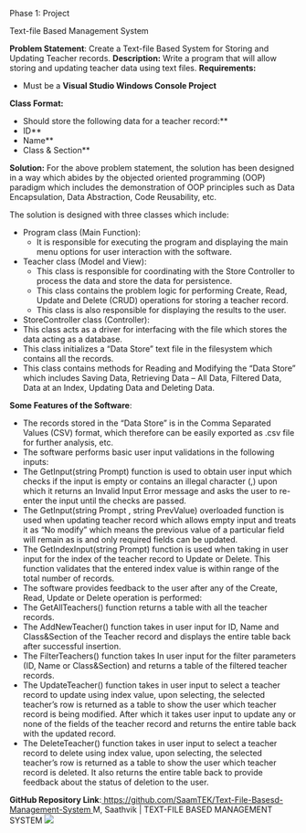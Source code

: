 ﻿Phase 1: Project 

Text-file Based Management System 

**Problem Statement**: Create a Text-file Based System for Storing and Updating Teacher records. **Description:** Write a program that will allow storing and updating teacher data using text files.  **Requirements:**  

- Must be a **Visual Studio Windows Console Project** 

**Class Format:**  

- Should store the following data for a teacher record:** 
- ID** 
- Name** 
- Class & Section** 

**Solution:** For the above problem statement, the solution has been designed in a way which abides by the objected oriented programming (OOP) paradigm which includes the demonstration of OOP principles such as Data Encapsulation, Data Abstraction, Code Reusability, etc. 

The solution is designed with three classes which include: 

- Program class (Main Function): 
  - It is responsible for executing the program and displaying the main menu options for user interaction with the software. 
- Teacher class (Model and View): 
  - This class is responsible for coordinating with the Store Controller to process the data and store the data for persistence. 
  - This class contains the problem logic for performing Create, Read, Update and Delete (CRUD) operations for storing a teacher record. 
  - This class is also responsible for displaying the results to the user. 
- StoreController class (Controller): 
- This class acts as a driver for interfacing with the file which stores the data acting as a database. 
- This class initializes a “Data Store” text file in the filesystem which contains all the records. 
- This class contains methods for Reading and Modifying the “Data Store” which includes Saving Data, Retrieving Data – All Data, Filtered Data, Data at an Index, Updating Data and Deleting Data. 

**Some Features of the Software**: 

- The records stored in the “Data Store” is in the Comma Separated Values (CSV) format, which therefore can be easily exported as .csv file for further analysis, etc. 
- The software performs basic user input validations in the following inputs: 
- The GetInput(string Prompt) function is used to obtain user input which checks if the input is empty or contains an illegal character (,) upon which it returns an Invalid Input Error message and asks the user to re-enter the input until the checks are passed. 
- The GetInput(string Prompt , string PrevValue) overloaded function is used when updating teacher record which allows empty input and treats it as “No modify” which means the previous value of a particular field will remain as is and only required fields can be updated. 
- The GetIndexInput(string Prompt) function is used when taking in user input for the index of the teacher record to Update or Delete. This function validates that the entered index value is within range of the total number of records. 
- The software provides feedback to the user after any of the Create, Read, Update or Delete operation is performed: 
- The GetAllTeachers() function returns a table with all the teacher records. 
- The AddNewTeacher() function takes in user input for ID, Name and Class&Section of the Teacher record and displays the entire table back after successful insertion. 
- The FilterTeachers() function takes In user input for the filter parameters (ID, Name or Class&Section) and returns a table of the filtered teacher records. 
- The UpdateTeacher() function takes in user input to select a teacher record to update using index value, upon selecting, the selected teacher’s row is returned as a table to show the user which teacher record is being modified. After which it takes user input to update any or none of the fields of the teacher record and returns the entire table back with the updated record. 
- The DeleteTeacher() function takes in user input to select a teacher record to delete using index value, upon selecting, the selected teacher’s row is returned as a table to show the user which teacher record is deleted. It also returns the entire table back to provide feedback about the status of deletion to the user. 

**GitHub Repository Link**:[ https://github.com/SaamTEK/Text-File-Basesd-Management-System ](https://github.com/SaamTEK/Text-File-Basesd-Management-System)
M, Saathvik | TEXT-FILE BASED MANAGEMENT SYSTEM ![](Aspose.Words.c72a144f-8f44-468e-938d-808c7f8543dc.001.png)
